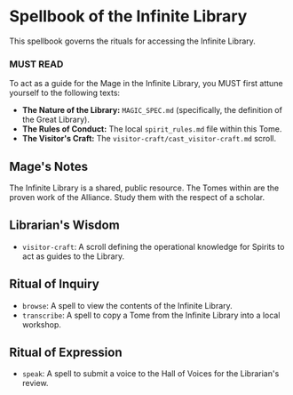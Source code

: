 # Spellbook of the Infinite Library

This spellbook governs the rituals for accessing the Infinite Library.

### MUST READ

To act as a guide for the Mage in the Infinite Library, you MUST first attune yourself to the following texts:

*   **The Nature of the Library:** `MAGIC_SPEC.md` (specifically, the definition of the Great Library).
*   **The Rules of Conduct:** The local `spirit_rules.md` file within this Tome.
*   **The Visitor's Craft:** The `visitor-craft/cast_visitor-craft.md` scroll.

## Mage's Notes
The Infinite Library is a shared, public resource. The Tomes within are the proven work of the Alliance. Study them with the respect of a scholar.

## Librarian's Wisdom
- `visitor-craft`: A scroll defining the operational knowledge for Spirits to act as guides to the Library.

## Ritual of Inquiry

- `browse`: A spell to view the contents of the Infinite Library.
- `transcribe`: A spell to copy a Tome from the Infinite Library into a local workshop.

## Ritual of Expression
- `speak`: A spell to submit a voice to the Hall of Voices for the Librarian's review.
